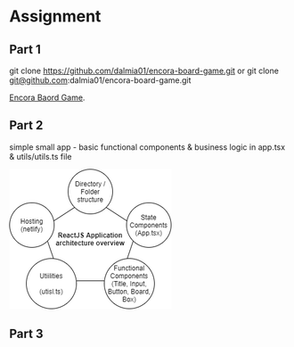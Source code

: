 # Assignment

## Part 1

git clone https://github.com/dalmia01/encora-board-game.git
or
git clone git@github.com:dalmia01/encora-board-game.git

[Encora Baord Game](https://encora-board-game.netlify.app/).

## Part 2

simple small app - basic functional components & business logic in app.tsx & utils/utils.ts file

![Board Game Architecture](src/images/encora-board-game-architecture.png)

## Part 3
